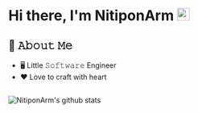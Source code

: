 <h1>Hi there, I'm NitiponArm <img src="https://media.giphy.com/media/hvRJCLFzcasrR4ia7z/giphy.gif" width="25px"> </h1>


## :book: 𝙰𝚋𝚘𝚞𝚝 𝙼𝚎
- 🖥 Little 𝚂𝚘𝚏𝚝𝚠𝚊𝚛𝚎 Engineer
- ❤️ Love to craft with heart

##

<p align="center">
  
![NitiponArm's github stats](https://github-readme-stats.vercel.app/api?username=NitiponArm&show_icons=true&theme=radical)
  
</p>
